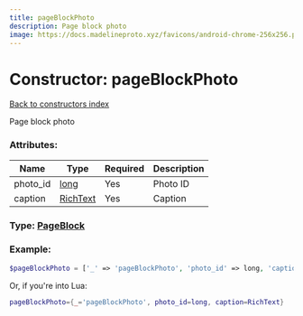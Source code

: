 ```yaml
---
title: pageBlockPhoto
description: Page block photo
image: https://docs.madelineproto.xyz/favicons/android-chrome-256x256.png
---
```

# Constructor: pageBlockPhoto  
[Back to constructors index](index.md)



Page block photo

### Attributes:

| Name     |    Type       | Required | Description |
|----------|---------------|----------|-------------|
|photo\_id|[long](../types/long.md) | Yes|Photo ID|
|caption|[RichText](../types/RichText.md) | Yes|Caption|



### Type: [PageBlock](../types/PageBlock.md)


### Example:

```php
$pageBlockPhoto = ['_' => 'pageBlockPhoto', 'photo_id' => long, 'caption' => RichText];
```  


Or, if you're into Lua:

```lua
pageBlockPhoto={_='pageBlockPhoto', photo_id=long, caption=RichText}

```


